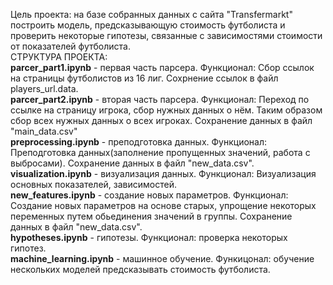 Цель проекта: на базе собранных данных с сайта "Transfermarkt" построить модель, предсказывающую стоимость футболиста и проверить некоторые гипотезы, связанные с зависимостями стоимости от показателей футболиста.<br/> 
СТРУКТУРА ПРОЕКТА: <br/>
__parcer_part1.ipynb__ - первая часть парсера. Функционал: Сбор ссылок на страницы футболистов из 16 лиг. Сохрнение ссылок в файл players_url.data. <br/>
__parcer_part2.ipynb__ - вторая часть парсера. Функционал:  Переход по ссылке на страницу игрока, сбор нужных данных о нём. Таким образом сбор всех нужных данных о всех игроках. Сохранение данных в файл "main_data.csv"<br/>
__preprocessing.ipynb__ - преподготовка данных. Функционал: Преподготовка данных(заполнение пропущенных значений, работа с выбросами). Сохранение данных в файл "new_data.csv".<br/>
__visualization.ipynb__ - визуализация данных. Функционал: Визуализация основных показателей, зависимостей.<br/>
__new_features.ipynb__ - создание новых параметров. Функционал: Создание новых параметров на основе старых, упрощение некоторых переменных путем обьединения значений в группы. Сохранение данных в файл "new_data.csv". <br/>
__hypotheses.ipynb__ - гипотезы. Функционал: проверка некоторых гипотез.<br/>
__machine_learning.ipynb__ - машинное обучение. Функицонал: обучение нескольких моделей предсказывать стоимость футболиста.<br/>
